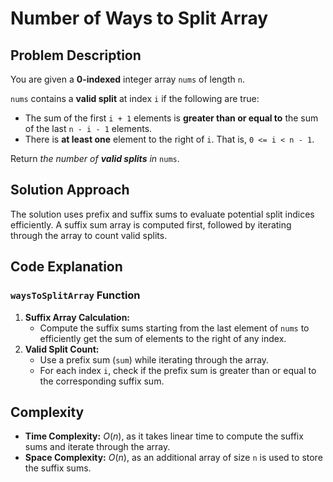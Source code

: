 # Number of Ways to Split Array

## Problem Description

You are given a **0-indexed** integer array `nums` of length `n`.

`nums` contains a **valid split** at index `i` if the following are true:

- The sum of the first `i + 1` elements is **greater than or equal to** the sum of the last `n - i - 1` elements.
- There is **at least one** element to the right of `i`. That is, `0 <= i < n - 1`.
  
Return *the number of **valid splits** in* `nums`.

## Solution Approach

The solution uses prefix and suffix sums to evaluate potential split indices efficiently. A suffix sum array is computed first, followed by iterating through the array to count valid splits.

## Code Explanation

### `waysToSplitArray` Function

1. **Suffix Array Calculation:**  
   - Compute the suffix sums starting from the last element of `nums` to efficiently get the sum of elements to the right of any index.
2. **Valid Split Count:**  
   - Use a prefix sum (`sum`) while iterating through the array.
   - For each index `i`, check if the prefix sum is greater than or equal to the corresponding suffix sum.

## Complexity

- **Time Complexity:** $O(n)$, as it takes linear time to compute the suffix sums and iterate through the array.  
- **Space Complexity:** $O(n)$, as an additional array of size `n` is used to store the suffix sums.  
